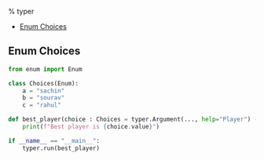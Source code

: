 % typer

- [Enum Choices](#enum-choices)

## Enum Choices
```python 
from enum import Enum

class Choices(Enum):
	a = "sachin"
	b = "sourav"
	c = "rahul"

def best_player(choice : Choices = typer.Argument(..., help="Player") -> None:
	print(f"Best player is {choice.value}")

if __name__ == "__main__":
	typer.run(best_player)
```

